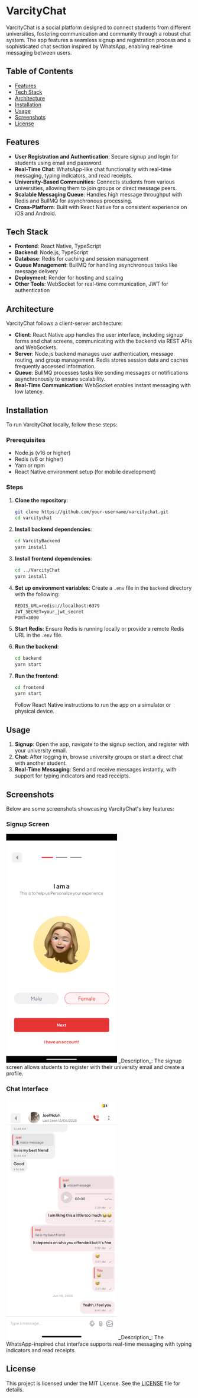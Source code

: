 # VarcityChat

VarcityChat is a social platform designed to connect students from different universities, fostering communication and community through a robust chat system. The app features a seamless signup and registration process and a sophisticated chat section inspired by WhatsApp, enabling real-time messaging between users.

## Table of Contents

- [Features](#features)
- [Tech Stack](#tech-stack)
- [Architecture](#architecture)
- [Installation](#installation)
- [Usage](#usage)
- [Screenshots](#screenshots)
- [License](#license)

## Features

- **User Registration and Authentication**: Secure signup and login for students using email and password.
- **Real-Time Chat**: WhatsApp-like chat functionality with real-time messaging, typing indicators, and read receipts.
- **University-Based Communities**: Connects students from various universities, allowing them to join groups or direct message peers.
- **Scalable Messaging Queue**: Handles high message throughput with Redis and BullMQ for asynchronous processing.
- **Cross-Platform**: Built with React Native for a consistent experience on iOS and Android.

## Tech Stack

- **Frontend**: React Native, TypeScript
- **Backend**: Node.js, TypeScript
- **Database**: Redis for caching and session management
- **Queue Management**: BullMQ for handling asynchronous tasks like message delivery
- **Deployment**: Render for hosting and scaling
- **Other Tools**: WebSocket for real-time communication, JWT for authentication

## Architecture

VarcityChat follows a client-server architecture:

- **Client**: React Native app handles the user interface, including signup forms and chat screens, communicating with the backend via REST APIs and WebSockets.
- **Server**: Node.js backend manages user authentication, message routing, and group management. Redis stores session data and caches frequently accessed information.
- **Queue**: BullMQ processes tasks like sending messages or notifications asynchronously to ensure scalability.
- **Real-Time Communication**: WebSocket enables instant messaging with low latency.

## Installation

To run VarcityChat locally, follow these steps:

### Prerequisites

- Node.js (v16 or higher)
- Redis (v6 or higher)
- Yarn or npm
- React Native environment setup (for mobile development)

### Steps

1. **Clone the repository**:

   ```bash
   git clone https://github.com/your-username/varcitychat.git
   cd varcitychat
   ```

2. **Install backend dependencies**:

   ```bash
   cd VarcityBackend
   yarn install
   ```

3. **Install frontend dependencies**:

   ```bash
   cd ../VarcityChat
   yarn install
   ```

4. **Set up environment variables**:
   Create a `.env` file in the `backend` directory with the following:

   ```env
   REDIS_URL=redis://localhost:6379
   JWT_SECRET=your_jwt_secret
   PORT=3000
   ```

5. **Start Redis**:
   Ensure Redis is running locally or provide a remote Redis URL in the `.env` file.

6. **Run the backend**:

   ```bash
   cd backend
   yarn start
   ```

7. **Run the frontend**:
   ```bash
   cd frontend
   yarn start
   ```
   Follow React Native instructions to run the app on a simulator or physical device.

## Usage

1. **Signup**: Open the app, navigate to the signup section, and register with your university email.
2. **Chat**: After logging in, browse university groups or start a direct chat with another student.
3. **Real-Time Messaging**: Send and receive messages instantly, with support for typing indicators and read receipts.

## Screenshots

Below are some screenshots showcasing VarcityChat's key features:

### Signup Screen

<!-- ![Signup Screen](VarcityChat/screenshots/signup.png) -->
<img src="VarcityChat/screenshots/signup.png" alt="Signup Screen" width="300">
_Description_: The signup screen allows students to register with their university email and create a profile.

### Chat Interface

<!-- ![Chat Interface](VarcityChat/screenshots/chat.jpeg) -->
<img src="VarcityChat/screenshots/chat.jpeg" alt="Chat Interface" width="300">
_Description_: The WhatsApp-inspired chat interface supports real-time messaging with typing indicators and read receipts.

## License

This project is licensed under the MIT License. See the [LICENSE](LICENSE) file for details.
